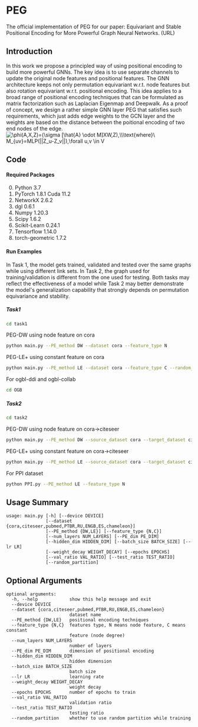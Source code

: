 # PEG
The official implementation of PEG for our paper: Equivariant and Stable Positional Encoding for More Powerful Graph Neural Networks. (URL)

## Introduction
In this work we propose a principled way of using positional encoding to build more powerful GNNs. The key idea is to use separate channels to update the original node features and positional features. The GNN architecture keeps not only permutation equivariant w.r.t. node features but also rotation equivariant w.r.t. positional encoding. This idea applies to a broad range of positional encoding techniques that can be formulated as matrix factorization such as Laplacian Eigenmap and Deepwalk. As a proof of concept, we design a rather simple GNN layer PEG that satisfies such requirements, which just adds edge weights to the GCN layer and the weights are based on the distance between the poitional encoding of two end nodes of the edge.  
<img src="https://latex.codecogs.com/svg.image?\phi(A,X,Z)=(\sigma&space;[\hat{A}&space;\odot&space;M]XW,Z),\\\text{where}\&space;M_{uv}=MLP(||Z_u-Z_v||),\forall&space;u,v&space;\in&space;V" title="\phi(A,X,Z)=(\sigma [\hat{A} \odot M]XW,Z),\\\text{where}\ M_{uv}=MLP(||Z_u-Z_v||),\forall u,v \in V" />


## Code

#### Required Packages
0. Python 3.7
1. PyTorch 1.8.1 Cuda 11.2
2. NetworkX 2.6.2
3. dgl 0.6.1
4. Numpy 1.20.3
5. Scipy 1.6.2
6. Scikit-Learn 0.24.1
7. Tensorflow 1.14.0
8. torch-geometric 1.7.2

#### Run Examples
In Task 1, the model gets trained, validated and tested over the same graphs while using different link sets. In Task 2, the graph used for training/validation is different from the one used for testing. Both tasks may reflect the effectiveness of a model while Task 2 may better demonstrate the model's generalization capability that strongly depends on permutation equivariance and stability.
##### Task1
```bash
cd task1
```
PEG-DW using node feature on cora
```bash
python main.py --PE_method DW --dataset cora --feature_type N
```
PEG-LE+ using constant feature on cora
```bash
python main.py --PE_method LE --dataset cora --feature_type C --random_partition
```

For ogbl-ddi and ogbl-collab
```bash
cd OGB
```

##### Task2
```bash
cd task2
```
PEG-DW using node feature on cora->citeseer
```bash
python main.py --PE_method DW --source_dataset cora --target_dataset citeseer --feature_type N
```
PEG-LE+ using constant feature on cora->citeseer
```bash
python main.py --PE_method LE --source_dataset cora --target_dataset citeseer --feature_type C --random_partition
```
For PPI dataset
```bash
python PPI.py --PE_method LE --feature_type N
```
## Usage Summary
```
usage: main.py [-h] [--device DEVICE]
               [--dataset {cora,citeseer,pubmed,PTBR,RU,ENGB,ES,chameleon}]
               [--PE_method {DW,LE}] [--feature_type {N,C}]
               [--num_layers NUM_LAYERS] [--PE_dim PE_DIM]
               [--hidden_dim HIDDEN_DIM] [--batch_size BATCH_SIZE] [--lr LR]
               [--weight_decay WEIGHT_DECAY] [--epochs EPOCHS]
               [--val_ratio VAL_RATIO] [--test_ratio TEST_RATIO]
               [--random_partition]

```

## Optional Arguments
```
optional arguments:
  -h, --help            show this help message and exit
  --device DEVICE
  --dataset {cora,citeseer,pubmed,PTBR,RU,ENGB,ES,chameleon}
                        dataset name
  --PE_method {DW,LE}   positional encoding techniques
  --feature_type {N,C}  features type, N means node feature, C means constant
                        feature (node degree)
  --num_layers NUM_LAYERS
                        number of layers
  --PE_dim PE_DIM       dimension of positional encoding
  --hidden_dim HIDDEN_DIM
                        hidden dimension
  --batch_size BATCH_SIZE
                        batch size
  --lr LR               learning rate
  --weight_decay WEIGHT_DECAY
                        weight decay
  --epochs EPOCHS       number of epochs to train
  --val_ratio VAL_RATIO
                        validation ratio
  --test_ratio TEST_RATIO
                        testing ratio
  --random_partition    whether to use random partition while training
```
